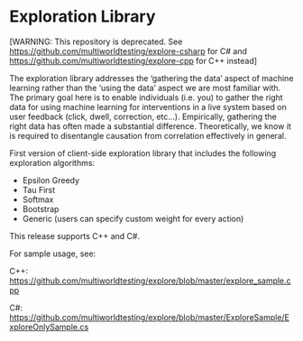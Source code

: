 Exploration Library
=======

[WARNING: This repository is deprecated. See https://github.com/multiworldtesting/explore-csharp for C# and https://github.com/multiworldtesting/explore-cpp for C++ instead]

The exploration library addresses the ‘gathering the data’ aspect of machine learning rather than the ‘using the data’ aspect we are most familiar with. The primary goal here is to enable individuals (i.e. you) to gather the right data for using machine learning for interventions in a live system based on user feedback (click, dwell, correction, etc…). Empirically, gathering the right data has often made a substantial difference. Theoretically, we know it is required to disentangle causation from correlation effectively in general.

First version of client-side exploration library that includes the following exploration algorithms:
- Epsilon Greedy
- Tau First
- Softmax
- Bootstrap
- Generic (users can specify custom weight for every action)

This release supports C++ and C#. 

For sample usage, see:

C++: https://github.com/multiworldtesting/explore/blob/master/explore_sample.cpp

C#: https://github.com/multiworldtesting/explore/blob/master/ExploreSample/ExploreOnlySample.cs
